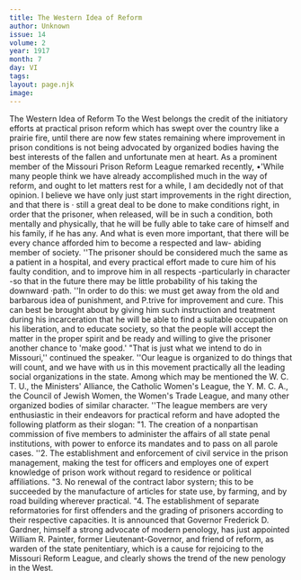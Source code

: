 ```yaml
---
title: The Western Idea of Reform
author: Unknown
issue: 14
volume: 2
year: 1917
month: 7
day: VI
tags:
layout: page.njk
image:
---
```

The Western Idea of Reform    To the West belongs the credit of the initiatory efforts at practical prison reform which has swept over the country like a prairie fire, until there are now few states remaining where improvement in prison conditions is not being advocated by organized bodies having the best interests of the fallen and unfortunate men at heart.   As a prominent member of the Missouri Prison Reform League remarked recently, •'While many people think we have already accomplished much in the way of reform, and ought to let matters rest for a while, I am decidedly not of that opinion. I believe we have only just start improvements in the right direction, and that there is · still a great deal to be done to make conditions right, in order that the prisoner, when released, will be in such a condition, both mentally and physically, that he will be fully able to take care of himself and his family, if he has any. And what is even more important, that there will be every chance afforded him to become a respected and law-   abiding member of society.   ''The prisoner should be considered much the same as a patient in a hospital, and every practical effort made to cure him of his faulty condition, and to improve him in all respects -particularly in character -so that in the future there may be little probability of his taking the downward ·path.   ''In order to do this: we must get away from the old and barbarous idea of punishment, and P.trive for improvement and cure. This can best be brought about by giving him such instruction and treatment during his incarceration that he will be able to find a suitable occupation on his liberation, and to educate society, so that the people will accept the matter in the proper spirit and be ready and willing to give the prisoner another chance to 'make good.'   "That is just what we intend to do in Missouri,'' continued the speaker. ''Our league is organized to do things that will count, and we have with us in this movement practically all the leading social organizations in the state. Among which may be mentioned the W. C. T. U., the Ministers' Alliance, the Catholic Women's League, the Y. M. C. A., the Council of Jewish Women, the Women's Trade League, and many other organized bodies of similar character.   ''The league members are very enthusiastic in their endeavors for practical reform and have adopted the following platform as their slogan:   "1. The creation of a nonpartisan commission of five members to administer the affairs of all state penal institutions, with power to enforce its mandates and to pass on all parole cases.   ''2. The establishment and enforcement of civil service in the prison management, making the test for officers and employes one of expert knowledge of prison work without regard to residence or political affiliations.   "3. No renewal of the contract labor systern; this to be succeeded by the manufacture of articles for state use, by farming, and by road building wherever practical.    "4. The establishment of separate reformatories for first offenders and the grading of prisoners according to their respective capacities.   It is announced that Governor Frederick D. Gardner, himself a strong advocate of modern penology, has just appointed William R. Painter, former Lieutenant-Governor, and friend of reform, as warden of the state penitentiary, which is a cause for rejoicing to the Missouri Reform League, and clearly shows the trend of the new penology in the West.      


